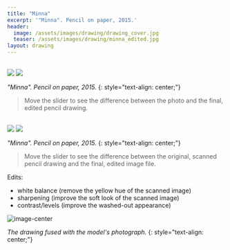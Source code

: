 ```yaml
---
title: "Minna"
excerpt: '"Minna". Pencil on paper, 2015.'
header:
  image: /assets/images/drawing/drawing_cover.jpg
  teaser: /assets/images/drawing/minna_edited.jpg
layout: drawing
---
```


<br />
<div id="imageSliderHor1" class='twentytwenty-container'>
  <img src="/assets/images/drawing/minna_photo.jpg" style="transition: none; webkit-transition: none">
  <img src="/assets/images/drawing/minna_edited.jpg" style="transition: none; webkit-transition: none">
</div>

*"Minna". Pencil on paper, 2015.* 
{: style="text-align: center;"}

> Move the slider to see the difference between the photo and the final, edited pencil drawing.

<br />
<div id="imageSliderHor2" class='twentytwenty-container'>
  <img src="/assets/images/drawing/minna_scanned.jpg" style="transition: none; webkit-transition: none">
  <img src="/assets/images/drawing/minna_edited.jpg" style="transition: none; webkit-transition: none">
</div>

*"Minna". Pencil on paper, 2015.* 
{: style="text-align: center;"}

> Move the slider to see the difference between the original, scanned pencil drawing and the final, edited image file.

Edits:
- white balance (remove the yellow hue of the scanned image)
- sharpening (improve the soft look of the scanned image)
- contrast/levels (improve the washed-out appearance)

![image-center](/assets/images/drawing/minna_fused.jpg)

*The drawing fused with the model's photograph.* 
{: style="text-align: center;"}
